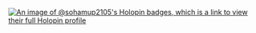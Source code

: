 [![An image of @sohamup2105's Holopin badges, which is a link to view their full Holopin profile](https://holopin.me/sohamup2105)](https://holopin.io/@sohamup2105)
